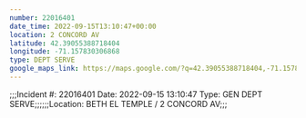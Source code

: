 ```yaml
---
number: 22016401
date_time: 2022-09-15T13:10:47+00:00
location: 2 CONCORD AV
latitude: 42.39055388718404
longitude: -71.157830306868
type: DEPT SERVE
google_maps_link: https://maps.google.com/?q=42.39055388718404,-71.157830306868
---
```


;;;Incident #: 22016401  Date: 2022-09-15 13:10:47   Type: GEN DEPT SERVE;;;;;;Location: BETH EL TEMPLE / 2 CONCORD AV;;;
